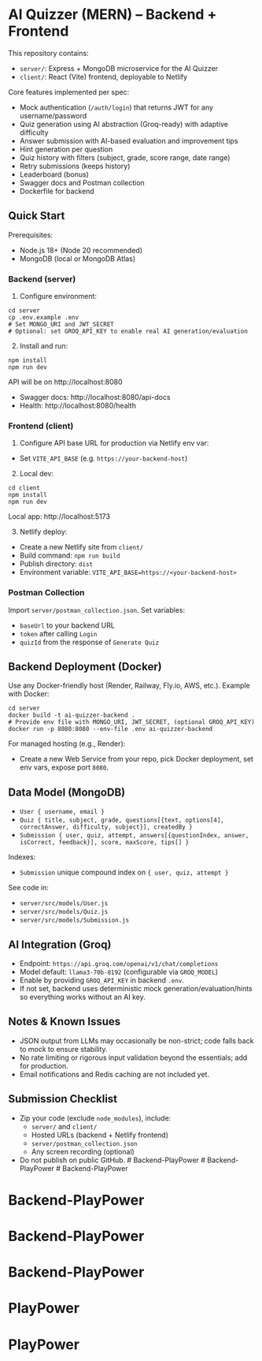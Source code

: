 # AI Quizzer (MERN) – Backend + Frontend

This repository contains:
- `server/`: Express + MongoDB microservice for the AI Quizzer
- `client/`: React (Vite) frontend, deployable to Netlify

Core features implemented per spec:
- Mock authentication (`/auth/login`) that returns JWT for any username/password
- Quiz generation using AI abstraction (Groq-ready) with adaptive difficulty
- Answer submission with AI-based evaluation and improvement tips
- Hint generation per question
- Quiz history with filters (subject, grade, score range, date range)
- Retry submissions (keeps history)
- Leaderboard (bonus)
- Swagger docs and Postman collection
- Dockerfile for backend

## Quick Start

Prerequisites:
- Node.js 18+ (Node 20 recommended)
- MongoDB (local or MongoDB Atlas)

### Backend (server)

1) Configure environment:
```
cd server
cp .env.example .env
# Set MONGO_URI and JWT_SECRET
# Optional: set GROQ_API_KEY to enable real AI generation/evaluation
```

2) Install and run:
```
npm install
npm run dev
```
API will be on http://localhost:8080

- Swagger docs: http://localhost:8080/api-docs
- Health: http://localhost:8080/health

### Frontend (client)

1) Configure API base URL for production via Netlify env var:
- Set `VITE_API_BASE` (e.g. `https://your-backend-host`)

2) Local dev:
```
cd client
npm install
npm run dev
```
Local app: http://localhost:5173

3) Netlify deploy:
- Create a new Netlify site from `client/`
- Build command: `npm run build`
- Publish directory: `dist`
- Environment variable: `VITE_API_BASE=https://<your-backend-host>`

### Postman Collection
Import `server/postman_collection.json`. Set variables:
- `baseUrl` to your backend URL
- `token` after calling `Login`
- `quizId` from the response of `Generate Quiz`

## Backend Deployment (Docker)
Use any Docker-friendly host (Render, Railway, Fly.io, AWS, etc.). Example with Docker:

```
cd server
docker build -t ai-quizzer-backend .
# Provide env file with MONGO_URI, JWT_SECRET, (optional GROQ_API_KEY)
docker run -p 8080:8080 --env-file .env ai-quizzer-backend
```

For managed hosting (e.g., Render):
- Create a new Web Service from your repo, pick Docker deployment, set env vars, expose port `8080`.

## Data Model (MongoDB)
- `User { username, email }`
- `Quiz { title, subject, grade, questions[{text, options[4], correctAnswer, difficulty, subject}], createdBy }`
- `Submission { user, quiz, attempt, answers[{questionIndex, answer, isCorrect, feedback}], score, maxScore, tips[] }`

Indexes:
- `Submission` unique compound index on `{ user, quiz, attempt }`

See code in:
- `server/src/models/User.js`
- `server/src/models/Quiz.js`
- `server/src/models/Submission.js`

## AI Integration (Groq)
- Endpoint: `https://api.groq.com/openai/v1/chat/completions`
- Model default: `llama3-70b-8192` (configurable via `GROQ_MODEL`)
- Enable by providing `GROQ_API_KEY` in backend `.env`.
- If not set, backend uses deterministic mock generation/evaluation/hints so everything works without an AI key.

## Notes & Known Issues
- JSON output from LLMs may occasionally be non-strict; code falls back to mock to ensure stability.
- No rate limiting or rigorous input validation beyond the essentials; add for production.
- Email notifications and Redis caching are not included yet.

## Submission Checklist
- Zip your code (exclude `node_modules`), include:
  - `server/` and `client/`
  - Hosted URLs (backend + Netlify frontend)
  - `server/postman_collection.json`
  - Any screen recording (optional)
- Do not publish on public GitHub.
#   B a c k e n d - P l a y P o w e r  
 #   B a c k e n d - P l a y P o w e r  
 # Backend-PlayPower
# Backend-PlayPower
# Backend-PlayPower
# Backend-PlayPower
# PlayPower
# PlayPower
